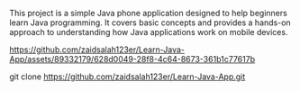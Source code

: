 This project is a simple Java phone application designed to help beginners learn Java programming. It covers basic concepts and provides a hands-on approach to understanding how Java applications work on mobile devices.


https://github.com/zaidsalah123er/Learn-Java-App/assets/89332179/628d0049-28f8-4c64-8673-361b1c77617b


git clone https://github.com/zaidsalah123er/Learn-Java-App.git


